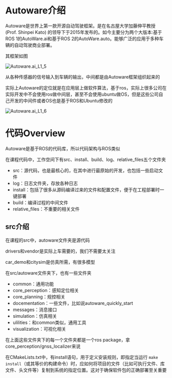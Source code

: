 # Autoware介绍

Autoware是世界上第一款开源自动驾驶框架。是在名古屋大学加藤伸平教授(Prof. Shinpei Kato) 的领导下于2015年发布的。如今主要分为两个大版本:基于ROS 1的AutoWare.ai和基于ROS 2的AutoWare.auto。能够广泛的应用于多种车辆的自动驾驶商业部署。

其框架如图

![Autoware.ai_L1_5](/home/pengfei/文档/ML_DL_CV_with_pytorch/AutoDriving/assets/Autoware.ai_L1_5.png)

从各种传感器的信号输入到车辆的输出，中间都是由Autoware框架组织起来的

实际上Autoware的定位就是在应用层上做软件算法，基于ros，实际上很多公司在实际开发中不会使用ros做中间层，甚至不会使用ubuntu做OS，但是这些公司自己开发的中间件或者OS也是基于ROS和Ubuntu修改的

![Autoware.ai_L1_6](/home/pengfei/文档/ML_DL_CV_with_pytorch/AutoDriving/assets/Autoware.ai_L1_6.png)

# 代码Overview

Autoware是基于ROS的代码库，所以代码架构与ROS类似

在课程代码中，工作空间下有src、install、build、log、relative_files五个文件夹

- src：源代码，也是最核心的，在其中进行最原始的开发，也包括一些启动文件
- log：日志文件夹，存放各种日志
- install：包括了很多从源码编译过来的文件和配置文件，便于在工程部署时一键部署
- build：编译过程的中间文件
- relative_files：不重要的相关文件

## src介绍

在课程的src中，autoware文件夹是源代码

drivers和vendor是实际上车需要的，我们不需要太关注

car_demo和citysim是仿真所需，有很多模型

在src/autoware文件夹下，也有一些文件夹

- common：通用功能
- core_perception：感知定位相关
- core_planning：规控相关
- docementation：一些文件，比如说autoware_quickly_start
- messages：消息接口
- simulation：仿真相关
- ulilities：和common类似，通用工具
- visualization：可视化相关

在上面这些文件夹下的每一个文件夹都是一个ros package，拿core_perception/gnss_localizer来说

在CMakeLists.txt中，有install语句，用于定义安装规则，即指定当运行 `make install`（或其等价的构建命令）时，应如何将项目的文件（比如可执行文件、库文件、头文件等）复制到系统的指定位置。这对于确保软件包的正确部署至关重要